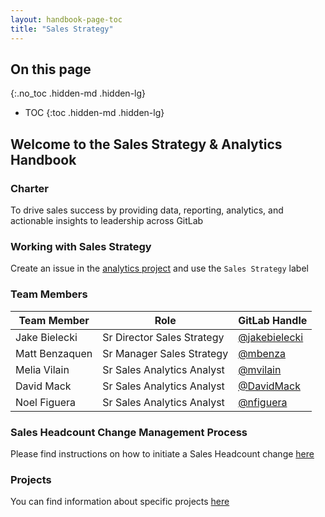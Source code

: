 ```yaml
---
layout: handbook-page-toc
title: "Sales Strategy"
---
```


## On this page
{:.no_toc .hidden-md .hidden-lg}

- TOC
{:toc .hidden-md .hidden-lg}

## Welcome to the Sales Strategy & Analytics Handbook

### Charter

To drive sales success by providing data, reporting, analytics, and actionable insights to leadership across GitLab

### Working with Sales Strategy

Create an issue in the [analytics project](https://gitlab.com/gitlab-com/sales-team/field-operations/analytics/issues) and use the `Sales Strategy` label

### Team Members

| Team Member | Role | GitLab Handle |
| ------ | ------ | ------ | 
| Jake Bielecki | Sr Director Sales Strategy | [@jakebielecki](https://gitlab.com/jakebielecki) | 
| Matt Benzaquen | Sr Manager Sales Strategy | [@mbenza](https://gitlab.com/mbenza) | 
| Melia Vilain | Sr Sales Analytics Analyst | [@mvilain](https://gitlab.com/mvilain) |
| David Mack | Sr Sales Analytics Analyst | [@DavidMack](https://gitlab.com/DavidMack) |
| Noel Figuera | Sr Sales Analytics Analyst | [@nfiguera](https://gitlab.com/nfiguera)  |

### Sales Headcount Change Management Process

Please find instructions on how to initiate a Sales Headcount change [here](/handbook/sales/field-operations/sales-strategy/sales-headcount)

### Projects

You can find information about specific projects [here](/handbook/sales/field-operations/sales-strategy/projects)